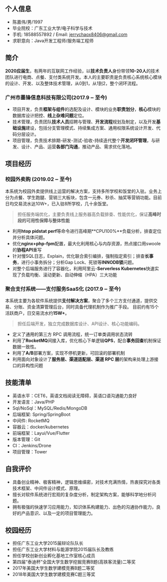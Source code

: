 ## 个人信息
- 陈嘉伟/男/1997
- 毕业院校：广东工业大学/电子科学与技术
- 手机: 18588557892 / Email: jerrychaox8406@gmail.com
- 求职意向：Java开发工程师/服务端工程师

## 简介
**2020应届生**，有两年的互联网工作经验，以**技术负责人**身份带领**10-20人**的技术团队进行电商、点餐、支付类系统开发。本人的主要职责是负责核心系统核心模块的设计、开发、以及整体技术管理，从0到1，从1到2，整个闭环流程。

### 广州市墨锋信息科技有限公司(2017.9 ‒ 至今)
- 项目开发，负责**框架与组件**的选配及设计、模块的业务**职责划分**，**核心**模块的数据库设计把控、**线上杂难问题**定位。
- 技术管理，负责团队**技术人员**招聘与管理、**开发流程**规划及制定，以及开发**基础设施**建设，包括分支管理模式、持续集成方案、通用权限系统设计开发、代码分层设计。
- 项目管理，负责技术排期-研发-测试-验收-持续迭代整个**开发闭环管理**，与研发、设计、产品、运营**各部门沟通**，推动产品、需求优化落地。

## 项目经历

### 校园外卖购 (2019.02 ‒ 至今)

本系统为校园外卖提供线上运营的解决方案，支持多所学校和饭堂的入驻。业务上分为点餐、学生跑腿、营销三大板块，包含一元券、秒杀、抽奖等营销功能。目前日均交易流水达10W+，已入驻8所学校，几十余饭堂。

> 担任服务端优化，主要负责线上服务器高负载排查、性能优化，保证**高峰时段的可用性保障与整体性能**

- 利用**htop pidstat perf**等命令进行高峰期**CPU100%**负载分析，排查定位并分析具体问题。
- 优化**nginx+php-fpm**配置，最大化利用核心与内存资源，热点接口用swoole的**协程API**重写
- 针对慢SQL日志，Explain，优化联合索引编排，强制指定索引；排查**长事务**，进行小事务拆分；分析Gap Lock、死锁等**INNODB锁**问题。
- 对整个后端服务进行了容器化，利用阿里云-**Serverless Kubernetes**快速实现了负载均衡、滚动更新、自动伸缩（HPA）三大功能

### 聚合支付系统——支付服务SaaS化 (2017.9 ‒ 至今)

本系统主要为各软件系统提供**支付解决方案**，聚合了多个三方支付通道，提供交易、分账、资金清算管理后台，同时具备代理机制作为推广手段。
目前约有15个活跃商户，日交易流水约**15W+**。

> 担任后端开发，独立完成数据库设计、API设计、核心功能编码。

- 定义了通用的第三方 RPC 调用流程，统一订单类调用状态流转
- 利用了**RocketMQ**间接入库，优化核心下单逻辑**QPS**，配合**事务回查**机制保证数据一致性。
- 利用了**A/B**部署方案，实现不停机更新，可回滚的部署机制
- 利用面向对象设计了**服务层、渠道适配层、渠道 RPC 层**的架构来处理上游接口的异构性问题

## 技能清单
- 英语水平：CET6，英语文档阅读无障碍，英语口语沟通能力良好
- 开发语言：Java/PHP
- Sql/NoSql：MySQL/Redis/MongoDB
- 后端框架: Spring/SpringBoot
- 中间件: RocketMQ
- 容器云：docker/kubernetes
- 前端框架：Layui/Vue/Flutter
- 版本管理：Git
- CI：Jenkins/Drone
- 项目管理：Tower


## 自我评价
- 具备创业精神、极客精神，逻辑思维缜密，对技术充满热情，热衷探究对各类技术框架、中间件设计模式、原理。
- 擅长对软件系统进行宏观的复杂度分析，制定架构方案，能够科学地分析问题。
- 拥有极强的快速学习应用能力，知识体系构建能力、出色的沟通协作能力，良好的产品意识、以及一定的项目管理能力。
    
## 校园经历
- 担任广东工业大学2015届辩论队队长
- 担任广东工业大学材料与能源学院2015届队长及教练
- 担任学校创新创业孵化基地工作室核心成员
- 第四届“泰迪杯”全国大学生数学挖掘竞赛B题(高铁客流量)二等奖
- 2017年美国大学生数学建模竞赛B题二等奖
- 2018年美国大学生数学建模竞赛C题三等奖



